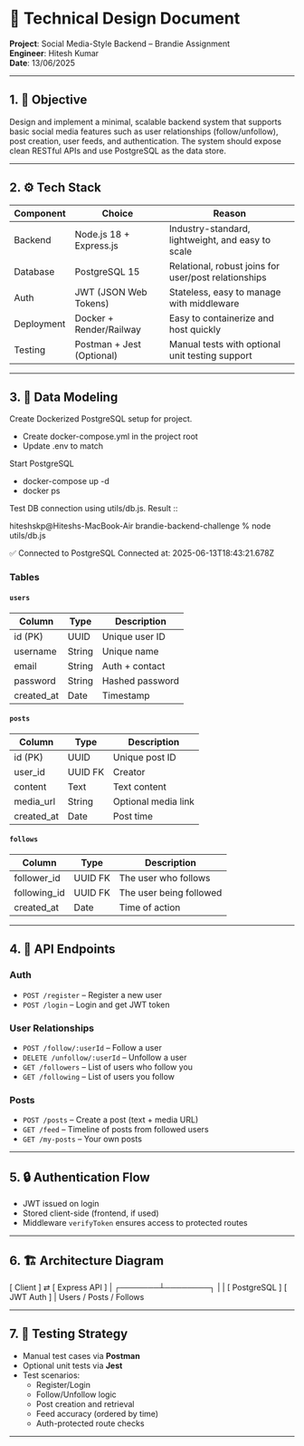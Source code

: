 # 🧾 Technical Design Document  
**Project**: Social Media-Style Backend – Brandie Assignment  
**Engineer**: Hitesh Kumar  
**Date**: 13/06/2025

---

## 1. 🎯 Objective  
Design and implement a minimal, scalable backend system that supports basic social media features such as user relationships (follow/unfollow), post creation, user feeds, and authentication. The system should expose clean RESTful APIs and use PostgreSQL as the data store.

---

## 2. ⚙️ Tech Stack

| Component      | Choice            | Reason                                                                 |
|----------------|-------------------|------------------------------------------------------------------------|
| Backend        | Node.js 18 + Express.js | Industry-standard, lightweight, and easy to scale                |
| Database       | PostgreSQL 15     | Relational, robust joins for user/post relationships                   |
| Auth           | JWT (JSON Web Tokens) | Stateless, easy to manage with middleware                          |
| Deployment     | Docker + Render/Railway | Easy to containerize and host quickly                            |
| Testing        | Postman + Jest (Optional) | Manual tests with optional unit testing support                |

---

## 3. 📐 Data Modeling

Create Dockerized PostgreSQL setup for project.

- Create docker-compose.yml in the project root
- Update .env to match

Start PostgreSQL

- docker-compose up -d
- docker ps 

Test DB connection using utils/db.js.
Result :: 

hiteshskp@Hiteshs-MacBook-Air brandie-backend-challenge % node utils/db.js

✅ Connected to PostgreSQL
Connected at: 2025-06-13T18:43:21.678Z

### Tables

#### `users`
| Column      | Type    | Description          |
|-------------|---------|----------------------|
| id (PK)     | UUID    | Unique user ID       |
| username    | String  | Unique name          |
| email       | String  | Auth + contact       |
| password    | String  | Hashed password      |
| created_at  | Date    | Timestamp            |

#### `posts`
| Column      | Type    | Description          |
|-------------|---------|----------------------|
| id (PK)     | UUID    | Unique post ID       |
| user_id     | UUID FK | Creator              |
| content     | Text    | Text content         |
| media_url   | String  | Optional media link  |
| created_at  | Date    | Post time            |

#### `follows`
| Column        | Type    | Description                  |
|---------------|---------|------------------------------|
| follower_id   | UUID FK | The user who follows         |
| following_id  | UUID FK | The user being followed      |
| created_at    | Date    | Time of action               |

---
## 4. 🔌 API Endpoints

### **Auth**
- `POST /register` – Register a new user  
- `POST /login` – Login and get JWT token
  
### **User Relationships**
- `POST /follow/:userId` – Follow a user  
- `DELETE /unfollow/:userId` – Unfollow a user  
- `GET /followers` – List of users who follow you  
- `GET /following` – List of users you follow 

### **Posts**
- `POST /posts` – Create a post (text + media URL)  
- `GET /feed` – Timeline of posts from followed users  
- `GET /my-posts` – Your own posts  

---

## 5. 🔒 Authentication Flow

- JWT issued on login
- Stored client-side (frontend, if used)
- Middleware `verifyToken` ensures access to protected routes
---

## 6. 🏗️ Architecture Diagram

[ Client ] ⇄ [ Express API ]
|
┌───────┴────────┐
| |
[ PostgreSQL ] [ JWT Auth ]
|
Users / Posts / Follows

---

## 7. 🧪 Testing Strategy

- Manual test cases via **Postman**
- Optional unit tests via **Jest**
- Test scenarios:
  - Register/Login
  - Follow/Unfollow logic
  - Post creation and retrieval
  - Feed accuracy (ordered by time)
  - Auth-protected route checks

---